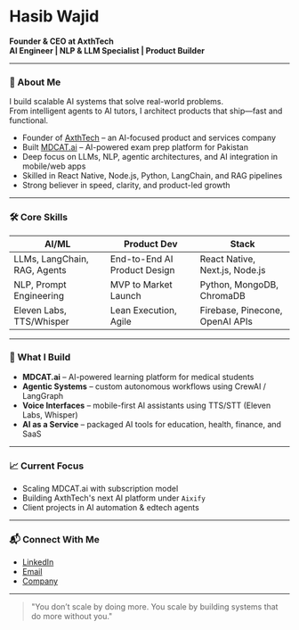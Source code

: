 # Hasib Wajid

**Founder & CEO at AxthTech**  
**AI Engineer | NLP & LLM Specialist | Product Builder**

---

### 🚀 About Me

I build scalable AI systems that solve real-world problems.  
From intelligent agents to AI tutors, I architect products that ship—fast and functional.

- Founder of [AxthTech](https://axthtech.com) – an AI-focused product and services company  
- Built [MDCAT.ai](https://mdcat.ai.axthtech.com) – AI-powered exam prep platform for Pakistan  
- Deep focus on LLMs, NLP, agentic architectures, and AI integration in mobile/web apps  
- Skilled in React Native, Node.js, Python, LangChain, and RAG pipelines  
- Strong believer in speed, clarity, and product-led growth  

---

### 🛠️ Core Skills

| AI/ML | Product Dev | Stack |
|------|-------------|--------|
| LLMs, LangChain, RAG, Agents | End-to-End AI Product Design | React Native, Next.js, Node.js |
| NLP, Prompt Engineering | MVP to Market Launch | Python, MongoDB, ChromaDB |
| Eleven Labs, TTS/Whisper | Lean Execution, Agile | Firebase, Pinecone, OpenAI APIs |

---

### 🧠 What I Build

- **MDCAT.ai** – AI-powered learning platform for medical students  
- **Agentic Systems** – custom autonomous workflows using CrewAI / LangGraph  
- **Voice Interfaces** – mobile-first AI assistants using TTS/STT (Eleven Labs, Whisper)  
- **AI as a Service** – packaged AI tools for education, health, finance, and SaaS  

---

### 📈 Current Focus

- Scaling MDCAT.ai with subscription model  
- Building AxthTech's next AI platform under `Aixify`  
- Client projects in AI automation & edtech agents  

---

### 📬 Connect With Me

- [LinkedIn](https://www.linkedin.com/in/hasibwajid)  
- [Email](mailto:haseebwajidpersonal@gmail.com)  
- [Company](https://axthtech.com)

---

> "You don’t scale by doing more. You scale by building systems that do more without you."
